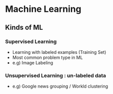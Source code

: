 # Machine Learning

## Kinds of ML

### Supervised Learning  
 - Learning with labeled examples (Training Set)
 - Most common problem type in ML
 - e.g) Image Labeling

### Unsupervised Learning : un-labeled data  
 - e.g) Google news grouping / Workld clustering  


